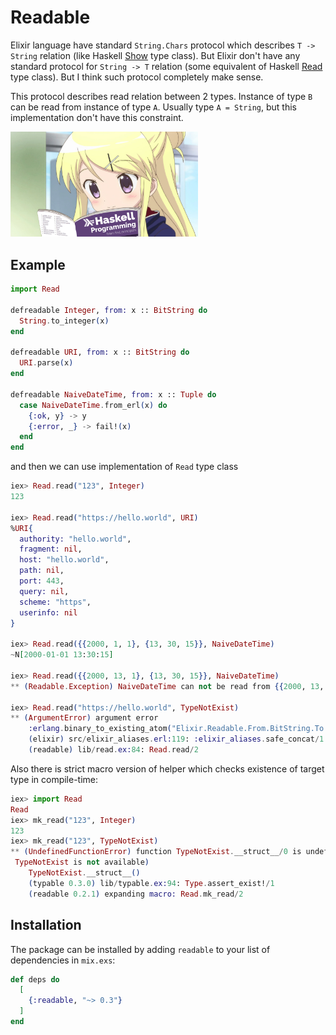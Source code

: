 # Readable

Elixir language have standard `String.Chars` protocol which describes `T -> String` relation (like Haskell [Show](https://www.haskell.org/haddock/libraries/GHC.Show.html) type class). But Elixir don't have any standard protocol for `String -> T` relation (some equivalent of Haskell [Read](https://www.haskell.org/haddock/libraries/GHC.Read.html) type class). But I think such protocol completely make sense.

This protocol describes read relation between 2 types. Instance of type `B` can be read from instance of type `A`. Usually type `A = String`, but this implementation don't have this constraint.

<img src="priv/img/logo.png" width="300"/>

## Example

```elixir
import Read

defreadable Integer, from: x :: BitString do
  String.to_integer(x)
end

defreadable URI, from: x :: BitString do
  URI.parse(x)
end

defreadable NaiveDateTime, from: x :: Tuple do
  case NaiveDateTime.from_erl(x) do
    {:ok, y} -> y
    {:error, _} -> fail!(x)
  end
end
```

and then we can use implementation of `Read` type class

```elixir
iex> Read.read("123", Integer)
123

iex> Read.read("https://hello.world", URI)
%URI{
  authority: "hello.world",
  fragment: nil,
  host: "hello.world",
  path: nil,
  port: 443,
  query: nil,
  scheme: "https",
  userinfo: nil
}

iex> Read.read({{2000, 1, 1}, {13, 30, 15}}, NaiveDateTime)
~N[2000-01-01 13:30:15]

iex> Read.read({{2000, 13, 1}, {13, 30, 15}}, NaiveDateTime)
** (Readable.Exception) NaiveDateTime can not be read from {{2000, 13, 1}, {13, 30, 15}}

iex> Read.read("https://hello.world", TypeNotExist)
** (ArgumentError) argument error
    :erlang.binary_to_existing_atom("Elixir.Readable.From.BitString.To.TypeNotExist", :utf8)
    (elixir) src/elixir_aliases.erl:119: :elixir_aliases.safe_concat/1
    (readable) lib/read.ex:84: Read.read/2
```

Also there is strict macro version of helper which checks existence of target type in compile-time:

```elixir
iex> import Read
Read
iex> mk_read("123", Integer)
123
iex> mk_read("123", TypeNotExist)
** (UndefinedFunctionError) function TypeNotExist.__struct__/0 is undefined (module
 TypeNotExist is not available)
    TypeNotExist.__struct__()
    (typable 0.3.0) lib/typable.ex:94: Type.assert_exist!/1
    (readable 0.2.1) expanding macro: Read.mk_read/2
```

## Installation

The package can be installed by adding `readable` to your list of dependencies in `mix.exs`:

```elixir
def deps do
  [
    {:readable, "~> 0.3"}
  ]
end
```
